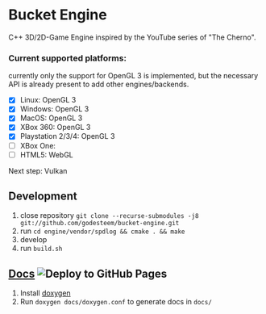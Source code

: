 # Bucket Engine

C++ 3D/2D-Game Engine inspired by the YouTube series of "The Cherno".


### Current supported platforms:
currently only the support for OpenGL 3 is implemented, but the necessary
API is already present to add other engines/backends.

- [x] Linux: OpenGL 3
- [x] Windows: OpenGL 3
- [x] MacOS: OpenGL 3
- [x] XBox 360: OpenGL 3
- [x] Playstation 2/3/4: OpenGL 3
- [ ] XBox One:
- [ ] HTML5: WebGL

Next step: Vulkan


## Development
1) close repository `git clone --recurse-submodules -j8 git://github.com/godesteem/bucket-engine.git`
1) run `cd engine/vendor/spdlog && cmake . && make` 
1) develop
1) run `build.sh`


## [Docs](https://godesteem.github.io/bucket-engine/index.html) ![Deploy to GitHub Pages](https://github.com/godesteem/bucket-engine/workflows/Deploy%20to%20GitHub%20Pages/badge.svg)
1) Install [doxygen](http://www.doxygen.nl/manual/install.html)
1) Run `doxygen docs/doxygen.conf` to generate docs in `docs/`